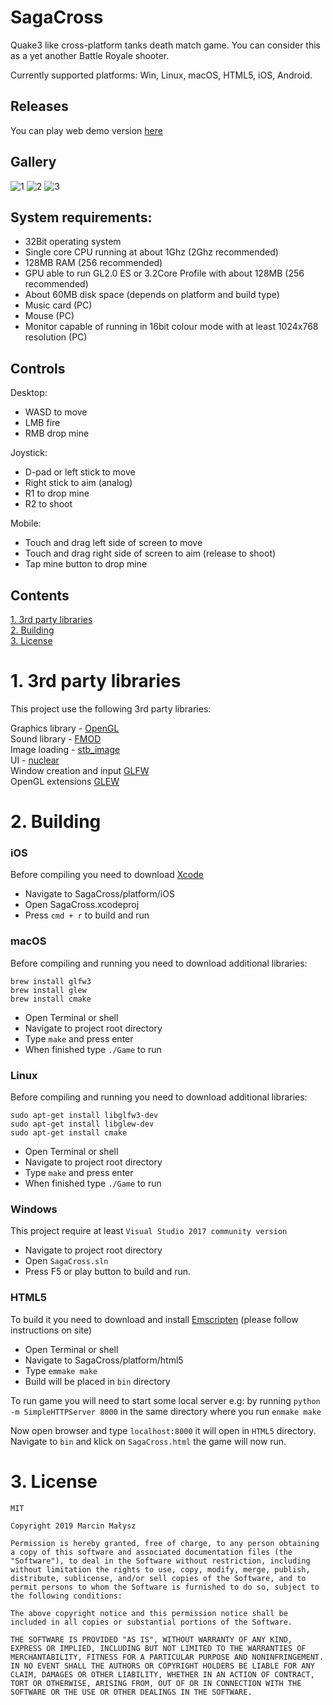 # SagaCross

Quake3 like cross-platform tanks death match game. You can consider this as a yet another Battle Royale shooter. 

Currently supported platforms: Win, Linux, macOS, HTML5, iOS, Android.

## Releases

You can play web demo version [here](http://noxytrux.github.io/sagacross/)

## Gallery

![1](../master/screenshots/1.jpg)
![2](../master/screenshots/2.jpg)
![3](../master/screenshots/3.jpg)

## System requirements:

* 32Bit operating system 
* Single core CPU running at about 1Ghz (2Ghz recommended)
* 128MB RAM (256 recommended)
* GPU able to run GL2.0 ES or 3.2Core Profile with about 128MB (256 recommended)
* About 60MB disk space (depends on platform and build type)
* Music card (PC) 
* Mouse (PC)
* Monitor capable of running in 16bit colour mode with at least 1024x768 resolution (PC)

## Controls

Desktop:

* WASD to move
* LMB fire
* RMB drop mine

Joystick:

* D-pad or left stick to move
* Right stick to aim (analog)
* R1 to drop mine
* R2 to shoot 

Mobile:

* Touch and drag left side of screen to move  
* Touch and drag right side of screen to aim (release to shoot)
* Tap mine button to drop mine

## Contents
 
[1. 3rd party libraries](#1-3rd-party-libraries)  
[2. Building](#2-building)  
[3. License](#3-license)

# 1. 3rd party libraries

This project use the following 3rd party libraries:
  
Graphics library - [OpenGL](https://www.khronos.org/opengl)  
Sound library - [FMOD](https://www.fmod.com)  
Image loading - [stb_image](https://github.com/nothings/stb)  
UI - [nuclear](https://github.com/vurtun/nuklear)  
Window creation and input [GLFW](http://www.glfw.org)  
OpenGL extensions [GLEW](http://glew.sourceforge.net)

# 2. Building  

### iOS

Before compiling you need to download [Xcode](https://developer.apple.com/xcode/)

* Navigate to SagaCross/platform/iOS
* Open SagaCross.xcodeproj
* Press `cmd + r` to build and run


### macOS

Before compiling and running you need to download additional libraries:

```
brew install glfw3
brew install glew
brew install cmake
```

* Open Terminal or shell
* Navigate to project root directory
* Type `make` and press enter
* When finished type `./Game` to run

### Linux

Before compiling and running you need to download additional libraries:

```
sudo apt-get install libglfw3-dev 
sudo apt-get install libglew-dev
sudo apt-get install cmake
```

* Open Terminal or shell
* Navigate to project root directory
* Type `make` and press enter
* When finished type `./Game` to run

### Windows

This project require at least `Visual Studio 2017 community version`  	 

* Navigate to project root directory
* Open `SagaCross.sln`
* Press F5 or play button to build and run.

### HTML5

To build it you need to download and install [Emscripten](http://kripken.github.io/emscripten-site/) (please follow instructions on site)

* Open Terminal or shell
* Navigate to SagaCross/platform/html5
* Type `emmake make` 
* Build will be placed in `bin` directory  

To run game you will need to start some local server e.g: by running `python -m SimpleHTTPServer 8000` in the same directory where you run `enmake make`  

Now open browser and type `localhost:8000` it will open in `HTML5` directory. Navigate to `bin` and klick on `SagaCross.html` the game will now run.
 
# 3. License

```
MIT

Copyright 2019 Marcin Małysz

Permission is hereby granted, free of charge, to any person obtaining a copy of this software and associated documentation files (the "Software"), to deal in the Software without restriction, including without limitation the rights to use, copy, modify, merge, publish, distribute, sublicense, and/or sell copies of the Software, and to permit persons to whom the Software is furnished to do so, subject to the following conditions:

The above copyright notice and this permission notice shall be included in all copies or substantial portions of the Software.

THE SOFTWARE IS PROVIDED "AS IS", WITHOUT WARRANTY OF ANY KIND, EXPRESS OR IMPLIED, INCLUDING BUT NOT LIMITED TO THE WARRANTIES OF MERCHANTABILITY, FITNESS FOR A PARTICULAR PURPOSE AND NONINFRINGEMENT. IN NO EVENT SHALL THE AUTHORS OR COPYRIGHT HOLDERS BE LIABLE FOR ANY CLAIM, DAMAGES OR OTHER LIABILITY, WHETHER IN AN ACTION OF CONTRACT, TORT OR OTHERWISE, ARISING FROM, OUT OF OR IN CONNECTION WITH THE SOFTWARE OR THE USE OR OTHER DEALINGS IN THE SOFTWARE.

